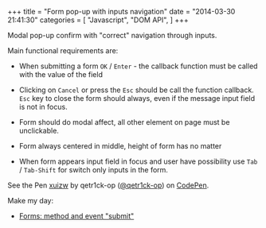 +++
title = "Form pop-up with inputs navigation"
date = "2014-03-30 21:41:30"
categories = [
    "Javascript",
    "DOM API",
]
+++

Modal pop-up confirm with "correct" navigation through inputs.

<!--more-->

Main functional requirements are:

*	When submitting a form `OK` / `Enter` - the callback function must be called with the value of the field

*	Clicking on `Cancel` or press the `Esc` should be call the function callback. `Esc` key to close the form should always, even if the message input field is not in focus.

*	Form should do modal affect, all other element on page must be unclickable.

*	Form always centered in middle, height of form has no matter

*	When form appears input field in focus and user have possibility use `Tab` / `Tab-Shift` for switch only inputs in the form.

<p data-height="268" data-theme-id="0" data-slug-hash="xuizw" data-default-tab="result" class='codepen'>See the Pen <a href='http://codepen.io/qetr1ck-op/pen/xuizw/'>xuizw</a> by qetr1ck-op (<a href='http://codepen.io/qetr1ck-op'>@qetr1ck-op</a>) on <a href='http://codepen.io'>CodePen</a>.</p>
<script async src="//codepen.io/assets/embed/ei.js"></script>

Make my day:

*	[Forms: method and event "submit"](http://learn.javascript.ru/forms-submit)
